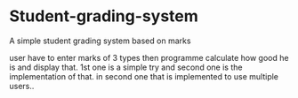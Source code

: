 # Student-grading-system
A simple student grading system based on marks

user have to enter marks of 3 types then programme calculate how good he is and display that.
1st one is a simple try and second one is the implementation of that.
in second one that is implemented to use multiple users..
